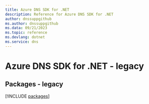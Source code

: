 ```yaml
---
title: Azure DNS SDK for .NET
description: Reference for Azure DNS SDK for .NET
author: dnssuppgithub
ms.author: dnssuppgithub
ms.data: 09/21/2023
ms.topic: reference
ms.devlang: dotnet
ms.service: dns
---
```

# Azure DNS SDK for .NET - legacy
## Packages - legacy
[!INCLUDE [packages](dns-index.md)]